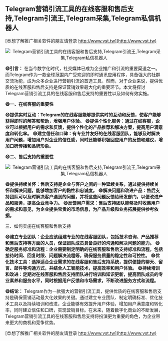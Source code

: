 ## **Telegram营销引流工具的在线客服和售后支持,Telegram引流王,Telegram采集,Telegram私信机器人**

[😍想了解推广相关软件的朋友请登录 http://www.vst.tw](http://www.vst.tw)

 <center><img src="https://vst.tw/MP4/tuiguang/png/3.png" alt="Telegram营销引流工具的在线客服和售后支持,Telegram引流王,Telegram采集,Telegram私信机器人"></center>

**😄引言：**
在当今数字化时代，社交媒体已成为企业推广和引流的重要渠道之一。而Telegram作为一款全球范围内广受欢迎的即时通讯应用程序，具备强大的社群交流功能，成为众多企业进行营销引流的首选工具。然而，对于企业来说，提供优质的在线客服和售后支持是保证营销效果最大化的重要环节。本文将探讨Telegram营销引流工具的在线客服和售后支持的重要性以及如何有效实施。

**😄一、在线客服的重要性**

**😄提供实时互动：Telegram的在线客服能够提供实时的互动和反馈，使客户能够获得即时的解答和帮助，增强用户体验。**
**😄提供个性化服务：通过在线客服，企业可以根据用户的需求和反馈，提供个性化的产品推荐和解决方案，提高用户满意度和转化率。**
**😄建立信任和口碑：有专业并友好的在线客服团队，能够及时解决用户问题，增加用户对企业的信任感，同时还能够积极回应用户的反馈和建议，增加口碑传播和品牌形象。**

**😄二、售后支持的重要性**

 <center><img src="https://vst.tw/MP4/tuiguang/png/5.png" alt="Telegram营销引流工具的在线客服和售后支持,Telegram引流王,Telegram采集,Telegram私信机器人"></center>

**😄提供持续关怀：售后支持是企业与客户之间的一种延续关系，通过提供持续关怀和解决问题，能够增加客户的黏性和忠诚度。**
**😄解决问题和改进产品：售后支持团队可以及时解决客户遇到的问题，并将这些问题反馈给研发部门，以便改进产品和服务，提高企业竞争力。**
**😄反馈用户需求：售后支持团队能够及时收集用户的需求和意见，为企业提供宝贵的市场信息，为产品升级和业务拓展提供参考依据。**

三、如何实施在线客服和售后支持

**😄建立专业团队：企业应该组建专业的在线客服团队，包括技术咨询、产品推荐和售后支持等方面的人员，保证团队成员具备良好的沟通和解决问题的能力。**
**😄确定服务标准和流程：企业需要制定明确的在线客服和售后支持标准和流程，包括接待时间、回复时限、问题解决流程等，确保服务质量的稳定性和可控性。**
**😄优化技术工具：选择适合企业需求的在线客服和售后支持系统，提供便捷的聊天、留言、邮件等沟通方式，并结合人工智能技术，提高效率和用户体验。**
**😄持续培训和改进：定期对在线客服和售后支持团队进行培训和知识更新，提高团队成员的专业素养和服务水平，同时根据用户反馈和市场需求，不断改进服务方式和流程。**

**😄结论：**
Telegram作为一款强大的营销引流工具，提供优质的在线客服和售后支持是确保营销活动最大化效果的关键。通过建立专业团队、制定明确标准、优化技术工具以及持续培训和改进，企业能够有效提升用户体验，增加用户满意度和转化率，同时建立信任和口碑，实现营销目标。在未来，随着数字化商业的不断发展，Telegram营销引流工具的在线客服和售后支持将扮演更为重要的角色，为企业带来更大的商机和竞争优势。

[😍想了解推广相关软件的朋友请登录 http://www.vst.tw](http://www.vst.tw)



